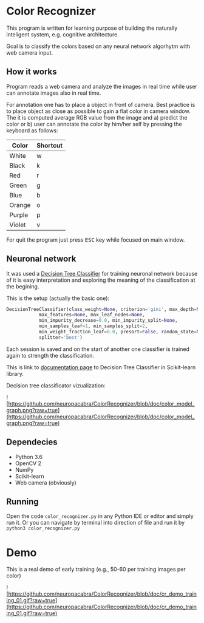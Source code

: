 # Color Recognizer

This program is written for learning purpose of
building the naturally inteligent system, 
e.g.
cognitive architecture.

Goal is to classify the colors based on any neural network
algorhytm with web camera input.

## How it works

Program reads a web camera and analyze the images in real
time while user can annotate images also in real time.


For annotation one has to place a object in front of camera.
Best practice is to place object as close as possible to gain
a flat color in camera window. 
The it is computed average RGB
value from the image and 
a) predict the color or 
b) user can
annotate the color by him/her self by pressing the keyboard as follows:


| Color | Shortcut |
|-------|----------|
| White | w        |
| Black | k        |
| Red   | r        |
| Green | g        |
| Blue  | b        |
| Orange | o       |
| Purple | p       |
| Violet | v       |


For quit the program just press <kbd>ESC</kbd> 
key while focused on main
window.

## Neuronal network

It was used a [Decision Tree Classifier](https://en.wikipedia.org/wiki/Decision_tree_learning) 
for training neuronal
network because of it is easy interpretation and exploring
the meaning of the classification at the begining.


This is the setup (actually the basic one):
```python
DecisionTreeClassifier(class_weight=None, criterion='gini', max_depth=None,
            max_features=None, max_leaf_nodes=None,
            min_impurity_decrease=0.0, min_impurity_split=None,
            min_samples_leaf=1, min_samples_split=2,
            min_weight_fraction_leaf=0.0, presort=False, random_state=None,
            splitter='best')
```

Each session is saved and on the start of another one classifier
is trained again to strength the classification.

This is link to 
[documentation page](http://scikit-learn.org/stable/modules/tree.html) to Decision Tree Classifier in Scikit-learn library.

Decision tree classificator vizualization:


![https://github.com/neuropacabra/ColorRecognizer/blob/doc/color_model_graph.png?raw=true](https://github.com/neuropacabra/ColorRecognizer/blob/doc/color_model_graph.png?raw=true)


## Dependecies

- Python 3.6
- OpenCV 2
- NumPy
- Scikit-learn
- Web camera (obviously)

## Running

Open the code ```color_recognizer.py``` in any Python IDE
or editor and simply run it. Or you can navigate by terminal
into direction of file and run it by ```python3 color_recognizer.py```

# Demo

This is a real demo of early training (e.g., 50-60 per training images per color)


![https://github.com/neuropacabra/ColorRecognizer/blob/doc/cr_demo_training_01.gif?raw=true](https://github.com/neuropacabra/ColorRecognizer/blob/doc/cr_demo_training_01.gif?raw=true)

